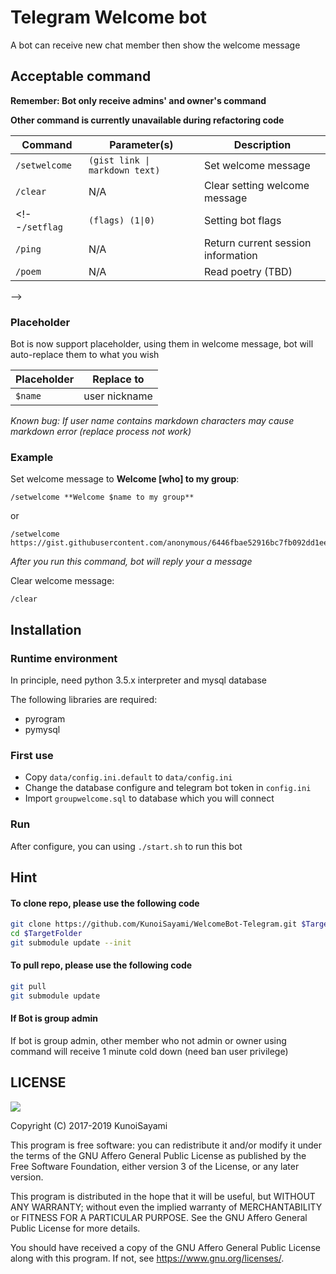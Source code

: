 # Telegram Welcome bot

A bot can receive new chat member then show the welcome message

## Acceptable command

**Remember: Bot only receive admins' and owner's command**

**Other command is currently unavailable during refactoring code**

Command | Parameter(s) | Description
----|--|---
`/setwelcome` | `(gist link \| markdown text)` | Set welcome message
`/clear` | N/A | Clear setting welcome message
<!--`/setflag ` | `(flags) (1\|0)` | Setting bot flags
`/ping` | N/A | Return current session information
`/poem` | N/A | Read poetry (TBD)
-->
### Placeholder

Bot is now support placeholder, using them in welcome message, 
bot will auto-replace them to what you wish

Placeholder | Replace to
---|----
`$name` | user nickname

_Known bug: If user name contains markdown characters may cause markdown error (replace process not work)_
<!--
### Flags detail

Flag | Description | Default
---|----|---
poemable | Switch enable poem function for this group | False
ignore_err | Show ~~rude~~ message to no privilege member who using bot command | True
noblue | While bot is admin, it will delete bot command after 5 seconds (need delete privilege) | False 
no_new_member | Bot will auto delete \`Joined group' message (system genereted) (need delete privilege) | False
no_welcome | Bot will auto delete previous welcome message | False
no_service_msg | Bot will auto delete service message | False
-->
### Example

Set welcome message to **Welcome [who] to my group**:
```
/setwelcome **Welcome $name to my group**
```
or
```
/setwelcome https://gist.githubusercontent.com/anonymous/6446fbae52916bc7fb092dd1ee3f8483/raw/4ad5231d5e2a68458e117db9bed97407dfe6f47b/welcomemsg
```

_After you run this command, bot will reply your a message_

Clear welcome message:
```
/clear
```
## Installation

### Runtime environment

In principle, need python 3.5.x interpreter and mysql database

The following libraries are required:
* pyrogram
* pymysql

### First use

* Copy `data/config.ini.default` to `data/config.ini`
* Change the database configure and telegram bot token in `config.ini`
* Import `groupwelcome.sql` to database which you will connect

### Run

After configure, you can using `./start.sh` to run this bot

## Hint

#### To clone repo, please use the following code

```bash
git clone https://github.com/KunoiSayami/WelcomeBot-Telegram.git $TargetFolder
cd $TargetFolder
git submodule update --init
```

#### To pull repo, please use the following code

```bash
git pull
git submodule update
```

#### If Bot is group admin
If bot is group admin, other member who not admin or owner using command will receive
1 minute cold down (need ban user privilege)

## LICENSE

[![](https://www.gnu.org/graphics/agplv3-155x51.png)](https://www.gnu.org/licenses/agpl-3.0.txt)
   
Copyright (C) 2017-2019 KunoiSayami

This program is free software: you can redistribute it and/or modify it under the terms of the GNU Affero General Public License as published by the Free Software Foundation, either version 3 of the License, or any later version.

This program is distributed in the hope that it will be useful, but WITHOUT ANY WARRANTY; without even the implied warranty of MERCHANTABILITY or FITNESS FOR A PARTICULAR PURPOSE. See the GNU Affero General Public License for more details.

You should have received a copy of the GNU Affero General Public License along with this program. If not, see <https://www.gnu.org/licenses/>.